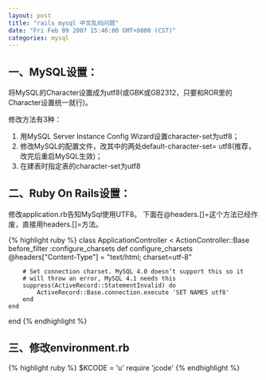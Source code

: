```yaml
---
layout: post
title: "rails mysql 中文乱码问题"
date: "Fri Feb 09 2007 15:46:00 GMT+0800 (CST)"
categories: mysql
---
```


一、MySQL设置：
-----

将MySQL的Character设置成为utf8(或GBK或GB2312，只要和ROR里的Character设置统一就行)。

修改方法有3种：

1. 用MySQL Server Instance Config Wizard设置character-set为utf8；
2. 修改MySQL的配置文件，改其中的两处default-character-set= utf8(推荐，改完后重启MySQL生效)；
3. 在建表时指定表的character-set为utf8

二、Ruby On Rails设置：
-----

修改application.rb告知MySql使用UTF8。
下面在@headers.[]=这个方法已经作废，直接用headers.[]=方法。

{% highlight ruby %}
class ApplicationController < ActionController::Base
    before_filter :configure_charsets
    def configure_charsets
        @headers["Content-Type"] = "text/html; charset=utf-8"

        # Set connection charset. MySQL 4.0 doesn’t support this so it
        # will throw an error, MySQL 4.1 needs this
        suppress(ActiveRecord::StatementInvalid) do
            ActiveRecord::Base.connection.execute 'SET NAMES utf8'
        end
    end
end
{% endhighlight %}

三、修改environment.rb
-----

{% highlight ruby %}
$KCODE = 'u'
require 'jcode'
{% endhighlight %}
